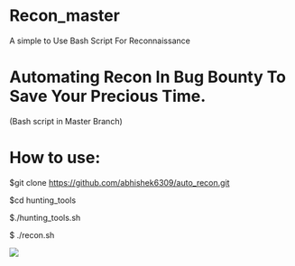 # Recon_master 

  A simple to Use Bash Script For Reconnaissance

# Automating Recon In Bug Bounty To Save Your Precious Time.

(Bash script in Master Branch)

# How to use:

$git clone https://github.com/abhishek6309/auto_recon.git

$cd hunting_tools

$./hunting_tools.sh

$ ./recon.sh <IP>

![](https://blog.1password.com/posts/2022/increasing-our-bug-bounty-investment/header.png)

